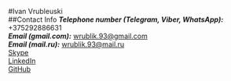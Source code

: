 #Ivan Vrubleuski  
##Contact Info
__*Telephone number (Telegram, Viber, WhatsApp):*__ +375292886631  
__*Email (gmail.com):*__ wrublik.93@gmail.com  
__*Email (mail.ru):*__ wrublik.93@mail.ru  
[Skype](https://join.skype.com/invite/aAg7AECSjAPq)  
[LinkedIn](www.linkedin.com/in/wrublik93)  
[GitHub](https://github.com/wrublik93)